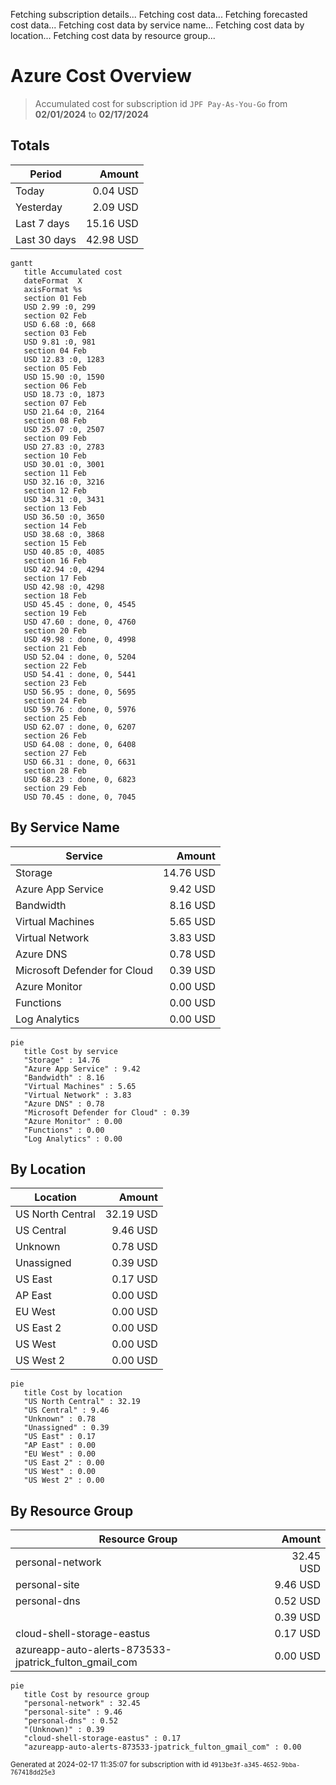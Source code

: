 Fetching subscription details...
Fetching cost data...
Fetching forecasted cost data...
Fetching cost data by service name...
Fetching cost data by location...
Fetching cost data by resource group...
# Azure Cost Overview

> Accumulated cost for subscription id `JPF Pay-As-You-Go` from **02/01/2024** to **02/17/2024**

## Totals

|Period|Amount|
|---|---:|
|Today|0.04 USD|
|Yesterday|2.09 USD|
|Last 7 days|15.16 USD|
|Last 30 days|42.98 USD|

```mermaid
gantt
   title Accumulated cost
   dateFormat  X
   axisFormat %s
   section 01 Feb
   USD 2.99 :0, 299
   section 02 Feb
   USD 6.68 :0, 668
   section 03 Feb
   USD 9.81 :0, 981
   section 04 Feb
   USD 12.83 :0, 1283
   section 05 Feb
   USD 15.90 :0, 1590
   section 06 Feb
   USD 18.73 :0, 1873
   section 07 Feb
   USD 21.64 :0, 2164
   section 08 Feb
   USD 25.07 :0, 2507
   section 09 Feb
   USD 27.83 :0, 2783
   section 10 Feb
   USD 30.01 :0, 3001
   section 11 Feb
   USD 32.16 :0, 3216
   section 12 Feb
   USD 34.31 :0, 3431
   section 13 Feb
   USD 36.50 :0, 3650
   section 14 Feb
   USD 38.68 :0, 3868
   section 15 Feb
   USD 40.85 :0, 4085
   section 16 Feb
   USD 42.94 :0, 4294
   section 17 Feb
   USD 42.98 :0, 4298
   section 18 Feb
   USD 45.45 : done, 0, 4545
   section 19 Feb
   USD 47.60 : done, 0, 4760
   section 20 Feb
   USD 49.98 : done, 0, 4998
   section 21 Feb
   USD 52.04 : done, 0, 5204
   section 22 Feb
   USD 54.41 : done, 0, 5441
   section 23 Feb
   USD 56.95 : done, 0, 5695
   section 24 Feb
   USD 59.76 : done, 0, 5976
   section 25 Feb
   USD 62.07 : done, 0, 6207
   section 26 Feb
   USD 64.08 : done, 0, 6408
   section 27 Feb
   USD 66.31 : done, 0, 6631
   section 28 Feb
   USD 68.23 : done, 0, 6823
   section 29 Feb
   USD 70.45 : done, 0, 7045
```

## By Service Name

|Service|Amount|
|---|---:|
|Storage|14.76 USD|
|Azure App Service|9.42 USD|
|Bandwidth|8.16 USD|
|Virtual Machines|5.65 USD|
|Virtual Network|3.83 USD|
|Azure DNS|0.78 USD|
|Microsoft Defender for Cloud|0.39 USD|
|Azure Monitor|0.00 USD|
|Functions|0.00 USD|
|Log Analytics|0.00 USD|

```mermaid
pie
   title Cost by service
   "Storage" : 14.76
   "Azure App Service" : 9.42
   "Bandwidth" : 8.16
   "Virtual Machines" : 5.65
   "Virtual Network" : 3.83
   "Azure DNS" : 0.78
   "Microsoft Defender for Cloud" : 0.39
   "Azure Monitor" : 0.00
   "Functions" : 0.00
   "Log Analytics" : 0.00
```

## By Location

|Location|Amount|
|---|---:|
|US North Central|32.19 USD|
|US Central|9.46 USD|
|Unknown|0.78 USD|
|Unassigned|0.39 USD|
|US East|0.17 USD|
|AP East|0.00 USD|
|EU West|0.00 USD|
|US East 2|0.00 USD|
|US West|0.00 USD|
|US West 2|0.00 USD|

```mermaid
pie
   title Cost by location
   "US North Central" : 32.19
   "US Central" : 9.46
   "Unknown" : 0.78
   "Unassigned" : 0.39
   "US East" : 0.17
   "AP East" : 0.00
   "EU West" : 0.00
   "US East 2" : 0.00
   "US West" : 0.00
   "US West 2" : 0.00
```

## By Resource Group

|Resource Group|Amount|
|---|---:|
|personal-network|32.45 USD|
|personal-site|9.46 USD|
|personal-dns|0.52 USD|
||0.39 USD|
|cloud-shell-storage-eastus|0.17 USD|
|azureapp-auto-alerts-873533-jpatrick_fulton_gmail_com|0.00 USD|

```mermaid
pie
   title Cost by resource group
   "personal-network" : 32.45
   "personal-site" : 9.46
   "personal-dns" : 0.52
   "(Unknown)" : 0.39
   "cloud-shell-storage-eastus" : 0.17
   "azureapp-auto-alerts-873533-jpatrick_fulton_gmail_com" : 0.00
```

<sup>Generated at 2024-02-17 11:35:07 for subscription with id `4913be3f-a345-4652-9bba-767418dd25e3`</sup>
